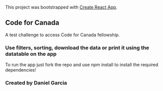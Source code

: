 This project was bootstrapped with [Create React App](https://github.com/facebook/create-react-app).

## Code for Canada

A test challenge to access Code for Canada fellowship.

### Use filters, sorting, download the data or print it using the datatable on the app

To run the app just fork the repo and use npm install to install the required dependencies!

### Created by Daniel Garcia
